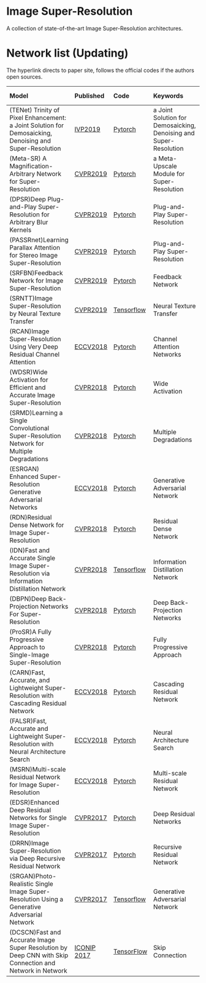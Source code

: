 # Image Super-Resolution
A collection of state-of-the-art Image Super-Resolution architectures.

# Network list (Updating)
The hyperlink directs to paper site, follows the official codes if the authors open sources.

|Model |Published |Code|Keywords|Person liable*|
|:-----|:---------|:-----|:-------|:-------|
|(TENet) Trinity of Pixel Enhancement: a Joint Solution for Demosaicking, Denoising and Super-Resolution| [IVP2019](https://arxiv.org/pdf/1905.02538.pdf)|[Pytorch](https://github.com/guochengqian/TENet)| a Joint Solution for Demosaicking, Denoising and Super-Resolution | Jiaming Wang|
|(Meta-SR) A Magnification-Arbitrary Network for Super-Resolution| [CVPR2019](https://arxiv.org/pdf/1903.00875.pdf)|[Pytorch](https://github.com/XuecaiHu/Meta-SR-Pytorch)| a Meta-Upscale Module for Super-Resolution | Chong Chen|
|(DPSR)Deep Plug-and-Play Super-Resolution for Arbitrary Blur Kernels| [CVPR2019](https://arxiv.org/abs/1903.12529)|[Pytorch](https://github.com/cszn/DPSR)| Plug-and-Play Super-Resolution | Yuanzhi Wang|
|(PASSRnet)Learning Parallax Attention for Stereo Image Super-Resolution| [CVPR2019](https://arxiv.org/pdf/1903.05784.pdf)|[Pytorch](https://github.com/LongguangWang/PASSRnet?tdsourcetag=s_pcqq_aiomsg)| Plug-and-Play Super-Resolution | Yuanzhi Wang|
|(SRFBN)Feedback Network for Image Super-Resolution| [CVPR2019](https://arxiv.org/abs/1903.09814)|[Pytorch](https://github.com/Paper99/SRFBN_CVPR19)| Feedback Network | Yuanzhi Wang|
|(SRNTT)Image Super-Resolution by Neural Texture Transfer| [CVPR2019](https://arxiv.org/abs/1903.00834)|[Tensorflow](https://github.com/ZZUTK/SRNTT)| Neural Texture Transfer | Yuanzhi Wang|
|(RCAN)Image Super-Resolution Using Very Deep Residual Channel Attention| [ECCV2018](https://arxiv.org/abs/1807.02758)|[Pytorch](https://github.com/yulunzhang/RCAN)| Channel Attention Networks | Yuanzhi Wang|
|(WDSR)Wide Activation for Efficient and Accurate Image Super-Resolution| [CVPR2018](https://arxiv.org/pdf/1808.08718v2.pdf)|[Pytorch](https://github.com/SJHNJU/WDSR)| Wide Activation | Yuanzhi Wang|
|(SRMD)Learning a Single Convolutional Super-Resolution Network for Multiple Degradations| [CVPR2018](https://arxiv.org/abs/1712.06116)|[Pytorch](https://github.com/cszn/SRMD)| Multiple Degradations | Yuanzhi Wang|
|(ESRGAN) Enhanced Super-Resolution Generative Adversarial Networks| [ECCV2018](https://arxiv.org/abs/1809.00219)|[Pytorch](https://github.com/xinntao/ESRGAN)| Generative Adversarial Network | Yuanzhi Wang|
|(RDN)Residual Dense Network for Image Super-Resolution| [CVPR2018](https://arxiv.org/abs/1802.08797)|[Pytorch](https://github.com/yulunzhang/RDN)| Residual Dense Network | Yuanzhi Wang|
|(IDN)Fast and Accurate Single Image Super-Resolution via Information Distillation Network| [CVPR2018](https://arxiv.org/pdf/1803.09454v1.pdf)|[Tensorflow](https://github.com/Zheng222/IDN-tensorflow)| Information Distillation Network | Yuanzhi Wang|
|(DBPN)Deep Back-Projection Networks For Super-Resolution| [CVPR2018](https://arxiv.org/abs/1803.02735)|[Pytorch](https://github.com/alterzero/DBPN-Pytorch)| Deep Back-Projection Networks | Yuanzhi Wang|
|(ProSR)A Fully Progressive Approach to Single-Image Super-Resolution| [CVPR2018](https://arxiv.org/abs/1804.02900)|[Pytorch](https://github.com/fperazzi/proSR)| Fully Progressive Approach | Yuanzhi Wang|
|(CARN)Fast, Accurate, and Lightweight Super-Resolution with Cascading Residual Network| [ECCV2018](http://openaccess.thecvf.com/content_ECCV_2018/papers/Namhyuk_Ahn_Fast_Accurate_and_ECCV_2018_paper.pdf)|[Pytorch](https://github.com/nmhkahn/CARN-pytorch)| Cascading Residual Network | Yuanzhi Wang|
|(FALSR)Fast, Accurate and Lightweight Super-Resolution with Neural Architecture Search| [ECCV2018](https://arxiv.org/abs/1901.07261)|[Pytorch](https://github.com/xiaomi-automl/FALSR)| Neural Architecture Search | Yuanzhi Wang|
|(MSRN)Multi-scale Residual Network for Image Super-Resolution| [ECCV2018](http://openaccess.thecvf.com/content_ECCV_2018/papers/Juncheng_Li_Multi-scale_Residual_Network_ECCV_2018_paper.pdf)|[Pytorch](https://github.com/MIVRC/MSRN-PyTorch)| Multi-scale Residual Network | Yuanzhi Wang|
|(EDSR)Enhanced Deep Residual Networks for Single Image Super-Resolution| [CVPR2017](https://arxiv.org/abs/1707.02921)|[Pytorch](https://github.com/thstkdgus35/EDSR-PyTorch)| Deep Residual Networks | Yuanzhi Wang|
|(DRRN)Image Super-Resolution via Deep Recursive Residual Network| [CVPR2017](http://openaccess.thecvf.com/content_cvpr_2017/papers/Tai_Image_Super-Resolution_via_CVPR_2017_paper.pdf)|[Pytorch](https://github.com/tyshiwo/DRRN_CVPR17)| Recursive Residual Network | Yuanzhi Wang|
|(SRGAN)Photo-Realistic Single Image Super-Resolution Using a Generative Adversarial Network| [CVPR2017](http://openaccess.thecvf.com/content_cvpr_2017/papers/Ledig_Photo-Realistic_Single_Image_CVPR_2017_paper.pdf)|[Tensorflow](https://github.com/tensorlayer/srgan)| Generative Adversarial Network | Yuanzhi Wang|
|(DCSCN)Fast and Accurate Image Super Resolution by Deep CNN with Skip Connection and Network in Network| [ICONIP 2017](https://arxiv.org/abs/1807.02758)|[TensorFlow](https://github.com/jiny2001/dcscn-super-resolution)| Skip Connection | Yuanzhi Wang|
